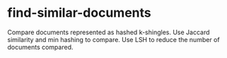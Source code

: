 # find-similar-documents
Compare documents represented as hashed k-shingles. Use Jaccard similarity and min hashing to compare. Use LSH to reduce the number of documents compared.

